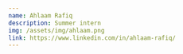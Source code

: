 ```yaml
---
name: Ahlaam Rafiq
description: Summer intern
img: /assets/img/ahlaam.png
link: https://www.linkedin.com/in/ahlaam-rafiq/
---
```

